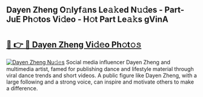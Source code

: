 ## Dayen Zheng O𝚗lyf𝚊ns Le𝚊𝚔ed N𝚞𝚍es - Part-JuE Ph𝚘tos Vi𝚍eo - H𝚘t Part Le𝚊𝚔s gVinA

# <h2><a href="http://hf7en61.feru.top/?c=Dayen+Zheng">🔗 👉 🔴 Dayen Zheng Vi𝚍𝚎o Ph𝚘t𝚘𝚜</a></h2>

[![Dayen Zheng Nu𝚍𝚎s](https://i.imgur.com/0TWrTi3.gif)](http://hf7en61.feru.top/?c=Dayen+Zheng)
Social media influencer Dayen Zheng and multimedia artist, famed for publishing dance and lifestyle material through viral dance trends and short videos. A public figure like Dayen Zheng, with a large following and a strong voice, can inspire and motivate others to make a difference. 

